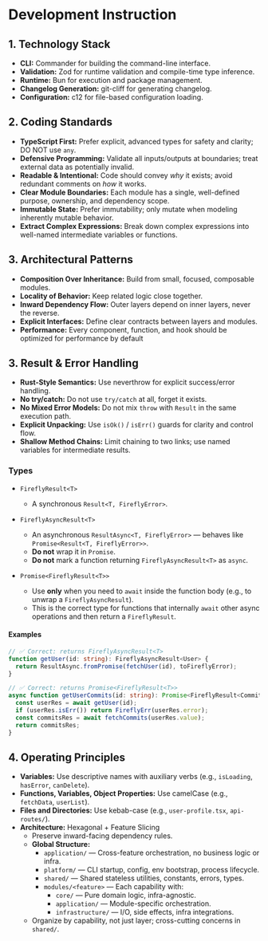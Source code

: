 # Development Instruction

## 1. Technology Stack

- **CLI:** Commander for building the command-line interface.
- **Validation:** Zod for runtime validation and compile-time type inference.
- **Runtime:** Bun for execution and package management.
- **Changelog Generation:** git-cliff for generating changelog.
- **Configuration:** c12 for file-based configuration loading.

## 2. Coding Standards

- **TypeScript First:** Prefer explicit, advanced types for safety and clarity; DO NOT use `any`.
- **Defensive Programming:** Validate all inputs/outputs at boundaries; treat external data as potentially invalid.
- **Readable & Intentional:** Code should convey *why* it exists; avoid redundant comments on *how* it works.
- **Clear Module Boundaries:** Each module has a single, well-defined purpose, ownership, and dependency scope.
- **Immutable State:** Prefer immutability; only mutate when modeling inherently mutable behavior.
- **Extract Complex Expressions:** Break down complex expressions into well-named intermediate variables or functions.

## 3. Architectural Patterns

- **Composition Over Inheritance:** Build from small, focused, composable modules.
- **Locality of Behavior:** Keep related logic close together.
- **Inward Dependency Flow:** Outer layers depend on inner layers, never the reverse.
- **Explicit Interfaces:** Define clear contracts between layers and modules.
- **Performance:** Every component, function, and hook should be optimized for performance by default

## 3. Result & Error Handling

- **Rust-Style Semantics:** Use neverthrow for explicit success/error handling.
- **No try/catch:** Do not use `try/catch` at all, forget it exists.
- **No Mixed Error Models:** Do not mix `throw` with `Result` in the same execution path.
- **Explicit Unpacking:** Use `isOk()` / `isErr()` guards for clarity and control flow.
- **Shallow Method Chains:** Limit chaining to two links; use named variables for intermediate results.

### Types

- `FireflyResult<T>`
  - A synchronous `Result<T, FireflyError>`.

- `FireflyAsyncResult<T>`
  - An asynchronous `ResultAsync<T, FireflyError>` — behaves like `Promise<Result<T, FireflyError>>`.
  - **Do not** wrap it in `Promise`.
  - **Do not** mark a function returning `FireflyAsyncResult<T>` as `async`.

- `Promise<FireflyResult<T>>`
  - Use **only** when you need to `await` inside the function body (e.g., to unwrap a `FireflyAsyncResult`).
  - This is the correct type for functions that internally `await` other async operations and then return a `FireflyResult`.

#### Examples

```ts
// ✅ Correct: returns FireflyAsyncResult<T>
function getUser(id: string): FireflyAsyncResult<User> {
  return ResultAsync.fromPromise(fetchUser(id), toFireflyError);
}

// ✅ Correct: returns Promise<FireflyResult<T>>
async function getUserCommits(id: string): Promise<FireflyResult<Commit[]>> {
  const userRes = await getUser(id);
  if (userRes.isErr()) return FireflyErr(userRes.error);
  const commitsRes = await fetchCommits(userRes.value);
  return commitsRes;
}
```

## 4. Operating Principles

- **Variables:** Use descriptive names with auxiliary verbs (e.g., `isLoading`, `hasError`, `canDelete`).
- **Functions, Variables, Object Properties:** Use camelCase (e.g., `fetchData`, `userList`).
- **Files and Directories:** Use kebab-case (e.g., `user-profile.tsx`, `api-routes/`).
- **Architecture:** Hexagonal + Feature Slicing
  - Preserve inward-facing dependency rules.
  - **Global Structure:**
    - `application/` — Cross-feature orchestration, no business logic or infra.
    - `platform/` — CLI startup, config, env bootstrap, process lifecycle.
    - `shared/` — Shared stateless utilities, constants, errors, types.
    - `modules/<feature>` — Each capability with:
      - `core/` — Pure domain logic, infra-agnostic.
      - `application/` — Module-specific orchestration.
      - `infrastructure/` — I/O, side effects, infra integrations.
  - Organize by capability, not just layer; cross-cutting concerns in `shared/`.
